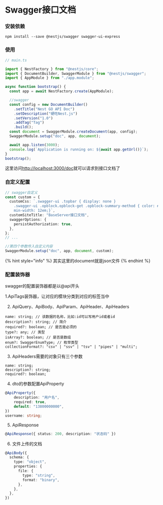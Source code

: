 # Swagger接口文档

### 安装依赖

```text
npm install --save @nestjs/swagger swagger-ui-express
```

### 使用

```typescript
// main.ts

import { NestFactory } from "@nestjs/core";
import { DocumentBuilder, SwaggerModule } from "@nestjs/swagger";
import { AppModule } from "./app.module";

async function bootstrap() {
  const app = await NestFactory.create(AppModule);

  //swagger
  const config = new DocumentBuilder()
    .setTitle("Nest GO API Doc")
    .setDescription("硬吃Nest.js")
    .setVersion("1.0")
    .addTag("Tag")
    .build();
  const document = SwaggerModule.createDocument(app, config);
  SwaggerModule.setup("doc", app, document);

  await app.listen(3000);
  console.log(`Application is running on: ${await app.getUrl()}`);
}
bootstrap();

```

这里访问[http://localhost:3000/doc](http://localhost:3000/doc)就可以请求到接口文档了

### 自定义配置

```typescript
// swagger自定义
const custom = {
  customCss: `.swagger-ui .topbar { display: none }
    .swagger-ui .opblock.opblock-get .opblock-summary-method { color: #61affe; background: transparent; } .swagger-ui table tbody tr td:first-of-type {
    min-width: 12em;}`,
  customSiteTitle: "BaseServer接口文档",
  swaggerOptions: {
    persistAuthorization: true,
  },
};
// ... 

//第四个参数传入自定义内容
SwaggerModule.setup("doc", app, document, custom);
```

{% hint style="info" %}
其实这里的document就是json文件
{% endhint %}

### 配置装饰器

swagger的配置装饰器都是以@api开头

1.ApiTags装饰器，让对应的模块分类到对应的标签当中

2. ApiQuery、ApiBody、ApiParam、ApiHeader、ApiHeaders

```text
name: string; // 该数据的名称，比如:id可以写用户id或者id
description?: string; // 简介
required?: boolean; // 是否是必须的
type?: any; // 类型
isArray?: boolean; // 是否是数组
enum?: SwaggerEnumType; // 枚举类型
collectionFormat?: "csv" | "ssv" | "tsv" | "pipes" | "multi";
```

3. ApiHeaders需要的对象只有三个参数

```text
name: string;
description?: string;
required?: boolean;
```

4. dto的参数配置ApiProperty

```typescript
@ApiProperty({
    description: "用户名",
    required: true,
    default: "13800000000",
})
username: string;
```

5. ApiResponse

```typescript
@ApiResponse({ status: 200, description: "状态码" })
```

6. 文件上传的文档

```typescript
@ApiBody({
  schema: {
    type: "object",
    properties: {
      file: {
        type: "string",
        format: "binary",
      },
    },
  },
})
```

